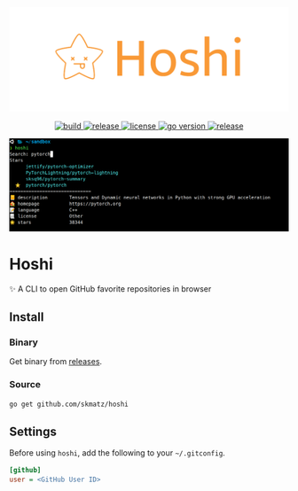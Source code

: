 <p align="center">
  <a href="https://github.com/skmatz/hoshi">
    <img src="./assets/images/banner.png" width="1000" alt="banner" />
  </a>
</p>

<p align="center">
  <a href="https://github.com/skmatz/hoshi/actions?query=workflow%3Abuild">
    <img
      src="https://github.com/skmatz/hoshi/workflows/build/badge.svg"
      alt="build"
    />
  </a>
  <a href="https://github.com/skmatz/hoshi/actions?query=workflow%3Arelease">
    <img
      src="https://github.com/skmatz/hoshi/workflows/release/badge.svg"
      alt="release"
    />
  </a>
  <a href="./LICENSE">
    <img
      src="https://img.shields.io/github/license/skmatz/hoshi"
      alt="license"
    />
  </a>
  <a href="./go.mod">
    <img
      src="https://img.shields.io/github/go-mod/go-version/skmatz/hoshi"
      alt="go version"
    />
  </a>
  <a href="https://github.com/skmatz/hoshi/releases/latest">
    <img
      src="https://img.shields.io/github/v/release/skmatz/hoshi"
      alt="release"
    />
  </a>
</p>

<p align="center">
  <img src="./assets/images/demo.png" width="640" alt="demo" />
</p>

# Hoshi

:sparkles: A CLI to open GitHub favorite repositories in browser

## Install

### Binary

Get binary from [releases](https://github.com/skmatz/hoshi/releases).

### Source

```sh
go get github.com/skmatz/hoshi
```

## Settings

Before using `hoshi`, add the following to your `~/.gitconfig`.

```ini
[github]
user = <GitHub User ID>
```
